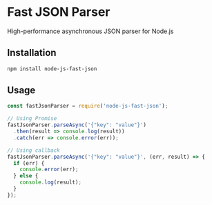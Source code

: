 # Fast JSON Parser

High-performance asynchronous JSON parser for Node.js

## Installation

```bash
npm install node-js-fast-json
```

## Usage

```javascript
const fastJsonParser = require('node-js-fast-json');

// Using Promise
fastJsonParser.parseAsync('{"key": "value"}')
  .then(result => console.log(result))
  .catch(err => console.error(err));

// Using callback
fastJsonParser.parseAsync('{"key": "value"}', (err, result) => {
  if (err) {
    console.error(err);
  } else {
    console.log(result);
  }
});